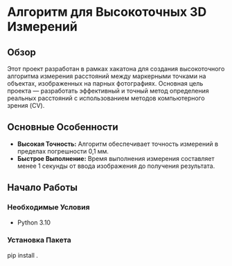 # Алгоритм для Высокоточных 3D Измерений

## Обзор

Этот проект разработан в рамках хакатона для создания высокоточного алгоритма измерения расстояний между маркерными точками на объектах, изображенных на парных фотографиях. Основная цель проекта — разработать эффективный и точный метод определения реальных расстояний с использованием методов компьютерного зрения (CV).

## Основные Особенности

- **Высокая Точность:** Алгоритм обеспечивает точность измерений в пределах погрешности 0,1 мм.
- **Быстрое Выполнение:** Время выполнения измерения составляет менее 1 секунды от ввода изображения до получения результата.

## Начало Работы

### Необходимые Условия

- Python 3.10

### Установка Пакета

pip install .
